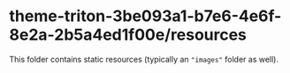 # theme-triton-3be093a1-b7e6-4e6f-8e2a-2b5a4ed1f00e/resources

This folder contains static resources (typically an `"images"` folder as well).
